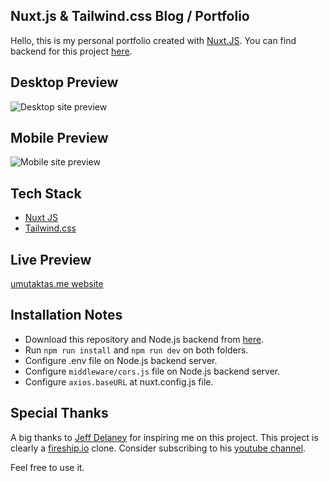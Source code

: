## Nuxt.js & Tailwind.css Blog / Portfolio

Hello, this is my personal portfolio created with [Nuxt.JS](https://github.com/nuxt/nuxt.js). You can find backend for this project [here](https://github.com/aktasumut34/umutaktas.me-server).

## Desktop Preview

![Desktop site preview](https://imgur.com/r2AgEpa.png)

## Mobile Preview

![Mobile site preview](https://imgur.com/Hdx7g3h.png)

## Tech Stack

- [Nuxt JS](https://github.com/nuxt/nuxt.js)
- [Tailwind.css](https://github.com/tailwindlabs/tailwindcss)

## Live Preview

[umutaktas.me website](https://umutaktas.me)

## Installation Notes

- Download this repository and Node.js backend from [here](https://github.com/aktasumut34/umutaktas.me-server).
- Run `npm run install` and `npm run dev` on both folders.
- Configure .env file on Node.js backend server.
- Configure `middleware/cors.js` file on Node.js backend server.
- Configure `axios.baseURL` at nuxt.config.js file.

## Special Thanks

A big thanks to [Jeff Delaney](https://github.com/fireship-io) for inspiring me on this project. This project is clearly a [fireship.io](https://fireship.io) clone. Consider subscribing to his [youtube channel](https://www.youtube.com/c/Fireship).

Feel free to use it.
